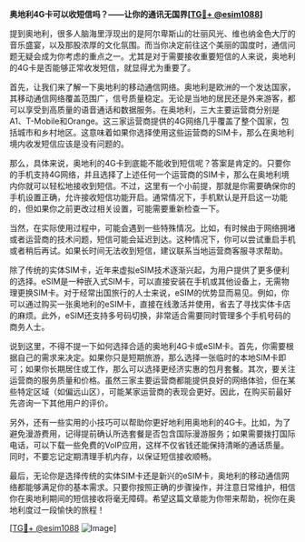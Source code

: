 **奥地利4G卡可以收短信吗？——让你的通讯无国界[[TG💪+ @esim1088](https://t.me/s/esim1088)]**

提到奥地利，很多人脑海里浮现出的是阿尔卑斯山的壮丽风光、维也纳金色大厅的音乐盛宴，以及那股浓厚的文化氛围。而当你决定前往这个美丽的国度时，通信问题无疑会成为你考虑的重点之一。尤其是对于需要接收重要短信的人来说，奥地利的4G卡是否能够正常收发短信，就显得尤为重要了。

首先，让我们来了解一下奥地利的移动通信网络。奥地利是欧洲的一个发达国家，其移动通信网络覆盖范围广，信号质量稳定。无论是当地的居民还是外来游客，都可以享受到高质量的语音通话和数据服务。在奥地利，三大主要运营商分别是A1、T-Mobile和Orange。这三家运营商提供的4G网络几乎覆盖了整个国家，包括城市和乡村地区。这意味着如果你选择使用这些运营商的SIM卡，那么在奥地利境内收发短信应该是没有问题的。

那么，具体来说，奥地利的4G卡到底能不能收到短信呢？答案是肯定的。只要你的手机支持4G网络，并且选择了上述任何一个运营商的SIM卡，那么在奥地利境内你就可以轻松地接收到短信。不过，这里有一个小前提，那就是你需要确保你的手机设置正确，允许接收短信功能开启。通常情况下，手机默认是开启这一功能的，但如果你之前更改过相关设置，可能需要重新检查一下。

当然，在实际使用过程中，可能会遇到一些特殊情况。比如，有时候由于网络拥堵或者运营商的技术问题，短信可能会延迟到达。这种情况下，你可以尝试重启手机或者稍后再试。如果长时间无法收到短信，建议联系当地运营商客服寻求帮助。

除了传统的实体SIM卡，近年来虚拟eSIM技术逐渐兴起，为用户提供了更多便利的选择。eSIM是一种嵌入式SIM卡，可以直接安装在手机或其他设备上，无需物理更换SIM卡。对于经常出国旅行的人士来说，eSIM的优势显而易见。例如，你可以通过购买一张奥地利的eSIM卡，直接在线激活并使用，省去了寻找实体卡店的麻烦。此外，eSIM还支持多号码切换，非常适合需要同时管理多个手机号码的商务人士。

说到这里，不得不提一下如何选择合适的奥地利4G卡或eSIM卡。首先，你需要根据自己的需求来决定。如果你只是短期旅游，那么选择一张临时的本地SIM卡即可；如果你长期居住或工作，那么可以选择更经济实惠的包月套餐。其次，要关注运营商的服务质量和价格。虽然三家主要运营商都能提供良好的网络体验，但在某些特定区域（如偏远山区），可能某家运营商的表现会更好。因此，在购买前最好先咨询一下其他用户的评价。

另外，还有一些实用的小技巧可以帮助你更好地利用奥地利的4G卡。比如，为了避免漫游费用，记得提前确认所选套餐是否包含国际漫游服务；如果需要拨打国际电话，可以下载一些免费的VoIP应用，这样不仅省钱还能保持清晰的通话质量。同时，不要忘记定期清理手机内存，以保证短信接收顺畅。

最后，无论你是选择传统的实体SIM卡还是新兴的eSIM卡，奥地利的移动通信网络都能够满足你的基本需求。只要你按照正确的步骤操作，并注意日常维护，相信你在奥地利期间的短信接收将毫无障碍。希望这篇文章能为你带来帮助，祝你在奥地利度过一段愉快的旅程！

[[TG💪+ @esim1088](https://t.me/s/esim1088) ![Image](https://i.postimg.cc/4NQfJmqS/Snipaste-2025-05-13-00-14-12.png)]